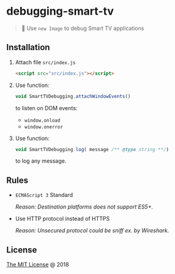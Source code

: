 # debugging-smart-tv

> :hammer: Use `new Image` to debug Smart TV applications

## Installation

1. Attach file `src/index.js`

    ```html
    <script src="src/index.js"></script>
    ```

2. Use function:

    ```js
    void SmartTVDebugging.attachWindowEvents()
    ```

    to listen on DOM events:

    - `window.onload`
    - `window.onerror`

3. Use function:

    ```js
    void SmartTVDebugging.log( message /** @type string **/)
    ```

    to log any message.

## Rules

* `ECMAScript 3` Standard 

    _Reason: Destination platforms does not support ES5+._

* Use HTTP protocol instead of HTTPS

    _Reason: Unsecured protocol could be sniff ex. by Wireshark._

## License

[The MIT License](http://piecioshka.mit-license.org) @ 2018
